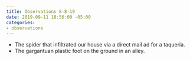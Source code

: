 ```yaml
---
title: Observations 8-8-19
date: 2019-09-11 18:56:00 -05:00
categories:
- observations
---
```


- The spider that infiltrated our house via a direct mail ad for a taqueria.
- The gargantuan plastic foot on the ground in an alley.